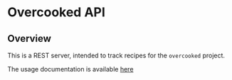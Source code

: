 # Overcooked API

## Overview

This is a REST server, intended to track recipes for the `overcooked` project.

The usage documentation is available [here](https://2brothers.tech/api)

